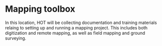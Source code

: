 # Mapping toolbox
In this location, HOT will be collecting documentation and training materials relaing to setting up and running a mapping project. This includes both digitization and remote mapping, as well as field mapping and ground surveying.

